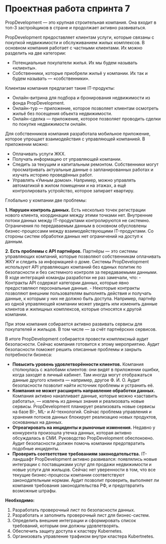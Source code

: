 # Проектная работа спринта 7

PropDevelopment — это крупная строительная компания. Она входит в топ-3  застройщиков в стране и продолжает активно развиваться.

PropDevelopment предоставляет клиентам услуги, которые связаны с покупкой недвижимости и обслуживанием жилых комплексов. В основном компания работает с частными клиентами. Их можно разделить на две категории:
   - Потенциальные покупатели жилья. Их мы будем называть «клиенты».
   - Собственники, которые приобрели жильё у компании. Их так и будем называть — «собственники».

Клиентам компания предлагает такие IT-продукты:
   - Онлайн-витрина для подбора и бронирования недвижимости из фонда PropDevelopment.
   - Онлайн-тур — приложение, которое позволяет клиентам осмотреть жильё без посещения объекта недвижимости.
   - Онлайн-сделка — приложение, которое позволяет проводить сделки по покупке недвижимости онлайн.

Для собственников компания разработала мобильное приложение, которое упрощает взаимодействия с управляющей компанией. В приложении можно:
   - Оплачивать услуги ЖКХ.
   - Получать информацию от управляющей компании.
   - Следить за текущим и капитальным ремонтом. Собственники могут просматривать актуальные данные о запланированных работах и изучать историю проведённых работ.
   - Управлять «Умным домом». Например, можно управлять автоматикой в жилом помещении и на этажах, а ещё контролировать устройство, которое запирает квартиру.

Глобально у компании две проблемы:

   **1. Нарушен контроль данных.** Есть несколько точек регистрации нового клиента, координации между этими точками нет. Внутренние потоки данных между IT-продуктами контролируются не системно. Ограничения по передаваемым данным в основном обусловлены бизнес-процессами между взаимодействующими IT-продуктами. Со стороны систем обработки данных нет ограничений на доступ к данным.
   
   **2. Есть проблемы с API партнёров.** Партнёры — это системы управляющих компаний, которые позволяют собственникам оплачивать ЖКУ и следить за информацией о доме. Системы PropDevelopment используют API управляющих компаний без единых политик по безопасности и без системного контроля за передаваемыми данными. В ходе интеграций команды разработки не раз замечали, что:
      - Контракты API содержат категории данных, которые явно предоставляют персональные данные.
      - Некоторые контракты позволяют внешним пользователям выполнять действия и получать данные, к которым у них не должно быть доступа. Например, партнёр из одной управляющей компании может увидеть или изменить данные клиентов и жилищных комплексов, которые относятся к другой компании.

При этом компания собирается активно развивать сервисы для покупателей и жильцов. В том числе — за счёт партнёрских сервисов.

В итоге PropDevelopment собирается провести комплексный аудит безопасности. Сейчас компания готовится к этому мероприятию. Аудит безопасности поможет решить описанные проблемы и закрыть потребности бизнеса: 
   - **Повысить уровень удовлетворённости клиентов.** Компания столкнулась с жалобами клиентов: они видят в приложении ошибки, когда заходят в личный кабинет. Там иногда могут отображаться данные другого клиента — например, другое Ф. И. О. Аудит безопасности позволит найти источник проблемы и устранить её.
   - **Компания не может расширять направление обработки данных.** Компания активно накапливает данные, которые можно «заставить работать», — извлечь из данных знания и реализовать новые сервисы. PropDevelopment планирует реализовать новые сервисы на базе BI-, ML- и AI-технологий. Сейчас проблема управления и хранения потоков данных блокирует реализацию новых продуктов, основанных на данных.
   - **Отреагировать на инциденты и рыночные изменения.** Недавно у конкурента произошла утечка данных, которая активно обсуждалась в СМИ. Руководство PropDevelopment обеспокоено. Аудит безопасности должен помочь компании предотвратить подобные инциденты.
   - **Проверить соответствие требованиям законодательства.** IT-ландшафт PropDevelopment активно развивался: появлялись новые интеграции с поставщиками услуг для продажи недвижимости и новые услуги для жильцов. Сейчас нет уверенности в том, что все текущие бизнес-процессы компании соответствуют законодательным нормам. Аудит позволит проверить, выполняет ли компания требования законодательства РФ, и предотвратить возможные штрафы.

**Необходимо:**
1. Разработать проверочный лист по безопасности данных.
2. Разработать и заполнить проверочный лист для бизнес-систем.
3. Определить внешние интеграции и сформировать список требований, которым они должны удовлетворять.
4. Обеспечить защиту доступа к кластеру Kubernetes.
5. Организовать управление трафиком внутри кластера Kubertnetes.

